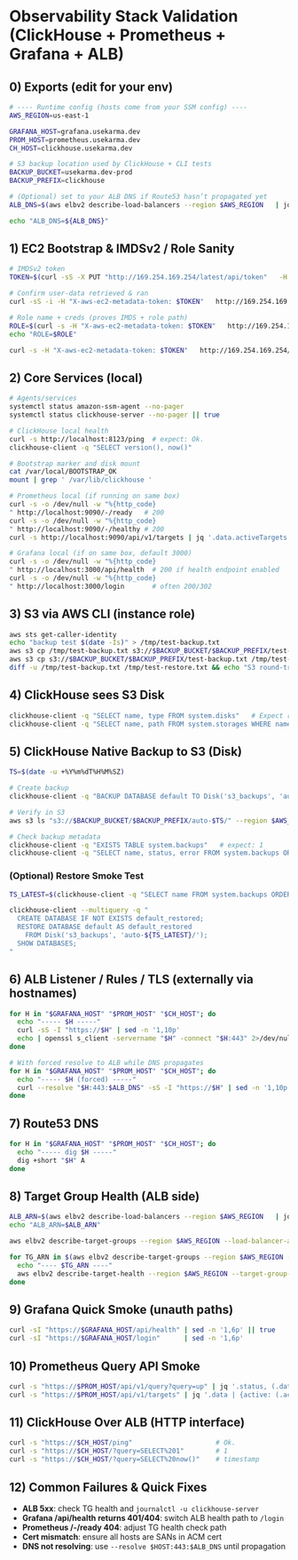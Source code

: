 # Observability Stack Validation (ClickHouse + Prometheus + Grafana + ALB)

## 0) Exports (edit for your env)
```bash
# ---- Runtime config (hosts come from your SSM config) ----
AWS_REGION=us-east-1

GRAFANA_HOST=grafana.usekarma.dev
PROM_HOST=prometheus.usekarma.dev
CH_HOST=clickhouse.usekarma.dev

# S3 backup location used by ClickHouse + CLI tests
BACKUP_BUCKET=usekarma.dev-prod
BACKUP_PREFIX=clickhouse

# (Optional) set to your ALB DNS if Route53 hasn’t propagated yet
ALB_DNS=$(aws elbv2 describe-load-balancers --region $AWS_REGION   | jq -r '.LoadBalancers[] | select(.LoadBalancerName | test("usekarma-observability")) | .DNSName' | head -1)

echo "ALB_DNS=${ALB_DNS}"
```

## 1) EC2 Bootstrap & IMDSv2 / Role Sanity
```bash
# IMDSv2 token
TOKEN=$(curl -sS -X PUT "http://169.254.169.254/latest/api/token"   -H "X-aws-ec2-metadata-token-ttl-seconds: 21600")

# Confirm user-data retrieved & ran
curl -sS -i -H "X-aws-ec2-metadata-token: $TOKEN"   http://169.254.169.254/latest/user-data | head -40

# Role name + creds (proves IMDS + role path)
ROLE=$(curl -s -H "X-aws-ec2-metadata-token: $TOKEN"   http://169.254.169.254/latest/meta-data/iam/security-credentials/)
echo "ROLE=$ROLE"

curl -s -H "X-aws-ec2-metadata-token: $TOKEN"   http://169.254.169.254/latest/meta-data/iam/security-credentials/$ROLE | jq .
```

## 2) Core Services (local)
```bash
# Agents/services
systemctl status amazon-ssm-agent --no-pager
systemctl status clickhouse-server --no-pager || true

# ClickHouse local health
curl -s http://localhost:8123/ping  # expect: Ok.
clickhouse-client -q "SELECT version(), now()"

# Bootstrap marker and disk mount
cat /var/local/BOOTSTRAP_OK
mount | grep ' /var/lib/clickhouse '

# Prometheus local (if running on same box)
curl -s -o /dev/null -w "%{http_code}
" http://localhost:9090/-/ready   # 200
curl -s -o /dev/null -w "%{http_code}
" http://localhost:9090/-/healthy # 200
curl -s http://localhost:9090/api/v1/targets | jq '.data.activeTargets | length'

# Grafana local (if on same box, default 3000)
curl -s -o /dev/null -w "%{http_code}
" http://localhost:3000/api/health  # 200 if health endpoint enabled
curl -s -o /dev/null -w "%{http_code}
" http://localhost:3000/login       # often 200/302
```

## 3) S3 via AWS CLI (instance role)
```bash
aws sts get-caller-identity
echo "backup test $(date -Is)" > /tmp/test-backup.txt
aws s3 cp /tmp/test-backup.txt s3://$BACKUP_BUCKET/$BACKUP_PREFIX/test-backup.txt --region $AWS_REGION
aws s3 cp s3://$BACKUP_BUCKET/$BACKUP_PREFIX/test-backup.txt /tmp/test-restore.txt --region $AWS_REGION
diff -u /tmp/test-backup.txt /tmp/test-restore.txt && echo "S3 round-trip OK"
```

## 4) ClickHouse sees S3 Disk
```bash
clickhouse-client -q "SELECT name, type FROM system.disks"   # Expect row for: s3_backups
clickhouse-client -q "SELECT name, path FROM system.storages WHERE name LIKE '%s3%'" || true
```

## 5) ClickHouse Native Backup to S3 (Disk)
```bash
TS=$(date -u +%Y%m%dT%H%M%SZ)

# Create backup
clickhouse-client -q "BACKUP DATABASE default TO Disk('s3_backups', 'auto-$TS/')"

# Verify in S3
aws s3 ls "s3://$BACKUP_BUCKET/$BACKUP_PREFIX/auto-$TS/" --region $AWS_REGION --recursive

# Check backup metadata
clickhouse-client -q "EXISTS TABLE system.backups"   # expect: 1
clickhouse-client -q "SELECT name, status, error FROM system.backups ORDER BY create_time DESC LIMIT 5 FORMAT Pretty"
```

### (Optional) Restore Smoke Test
```bash
TS_LATEST=$(clickhouse-client -q "SELECT name FROM system.backups ORDER BY create_time DESC LIMIT 1"   | sed 's|.*auto-||; s|/||g' || true)

clickhouse-client --multiquery -q "
  CREATE DATABASE IF NOT EXISTS default_restored;
  RESTORE DATABASE default AS default_restored
    FROM Disk('s3_backups', 'auto-${TS_LATEST}/');
  SHOW DATABASES;
"
```

## 6) ALB Listener / Rules / TLS (externally via hostnames)
```bash
for H in "$GRAFANA_HOST" "$PROM_HOST" "$CH_HOST"; do
  echo "----- $H -----"
  curl -sS -I "https://$H" | sed -n '1,10p'
  echo | openssl s_client -servername "$H" -connect "$H:443" 2>/dev/null     | openssl x509 -noout -issuer -subject -dates
done

# With forced resolve to ALB while DNS propagates
for H in "$GRAFANA_HOST" "$PROM_HOST" "$CH_HOST"; do
  echo "----- $H (forced) -----"
  curl --resolve "$H:443:$ALB_DNS" -sS -I "https://$H" | sed -n '1,10p'
done
```

## 7) Route53 DNS
```bash
for H in "$GRAFANA_HOST" "$PROM_HOST" "$CH_HOST"; do
  echo "----- dig $H -----"
  dig +short "$H" A
done
```

## 8) Target Group Health (ALB side)
```bash
ALB_ARN=$(aws elbv2 describe-load-balancers --region $AWS_REGION   | jq -r '.LoadBalancers[] | select(.DNSName=="'"$ALB_DNS"'") | .LoadBalancerArn')
echo "ALB_ARN=$ALB_ARN"

aws elbv2 describe-target-groups --region $AWS_REGION --load-balancer-arn "$ALB_ARN"   | jq -r '.TargetGroups[] | {Name:.TargetGroupName, Arn:.TargetGroupArn, Port:.Port}'

for TG_ARN in $(aws elbv2 describe-target-groups --region $AWS_REGION --load-balancer-arn "$ALB_ARN"                  | jq -r '.TargetGroups[].TargetGroupArn'); do
  echo "---- $TG_ARN ----"
  aws elbv2 describe-target-health --region $AWS_REGION --target-group-arn "$TG_ARN"     | jq -r '.TargetHealthDescriptions[] | {Id:.Target.Id, Port:.Target.Port, State:.TargetHealth.State, Reason:.TargetHealth.Reason}'
done
```

## 9) Grafana Quick Smoke (unauth paths)
```bash
curl -sI "https://$GRAFANA_HOST/api/health" | sed -n '1,6p' || true
curl -sI "https://$GRAFANA_HOST/login"      | sed -n '1,6p'
```

## 10) Prometheus Query API Smoke
```bash
curl -s "https://$PROM_HOST/api/v1/query?query=up" | jq '.status, (.data.result | length)'
curl -s "https://$PROM_HOST/api/v1/targets" | jq '.data | {active: (.activeTargets | length), dropped: (.droppedTargets | length)}'
```

## 11) ClickHouse Over ALB (HTTP interface)
```bash
curl -s "https://$CH_HOST/ping"                     # Ok.
curl -s "https://$CH_HOST/?query=SELECT%201"        # 1
curl -s "https://$CH_HOST/?query=SELECT%20now()"    # timestamp
```

## 12) Common Failures & Quick Fixes
- **ALB 5xx**: check TG health and `journalctl -u clickhouse-server`
- **Grafana /api/health returns 401/404**: switch ALB health path to `/login`
- **Prometheus /-/ready 404**: adjust TG health check path
- **Cert mismatch**: ensure all hosts are SANs in ACM cert
- **DNS not resolving**: use `--resolve $HOST:443:$ALB_DNS` until propagation
